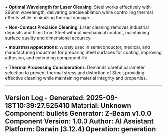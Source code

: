 <!-- CONTENT START -->
• **Optimal Wavelength for Laser Cleaning**: Steel works effectively with 266nm wavelength, delivering precise ablation while controlling thermal effects while minimizing thermal damage.

• **Non-Contact Precision Cleaning**: Laser cleaning removes industrial deposits and films from Steel without mechanical contact, maintaining surface quality and dimensional accuracy.

• **Industrial Applications**: Widely used in semiconductor, medical, and manufacturing industries for preparing Steel surfaces for coating, improving adhesion, and extending component life.

• **Thermal Processing Considerations**: Demands careful parameter selection to prevent thermal stress and distortion of Steel, providing effective cleaning while maintaining material integrity and properties.
<!-- CONTENT END -->

<!-- METADATA START -->
---
Version Log - Generated: 2025-09-18T10:39:27.525410
Material: Unknown
Component: bullets
Generator: Z-Beam v1.0.0
Component Version: 1.0.0
Author: AI Assistant
Platform: Darwin (3.12.4)
Operation: generation
---
<!-- METADATA END -->